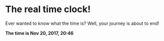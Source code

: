 # The real time clock!

Ever wanted to know what the time is? Well, your journey is about to end!

**The time is Nov 20, 2017, 20:46**
